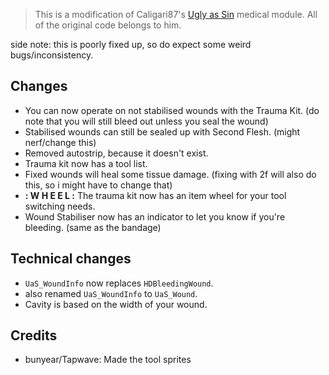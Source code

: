 > This is a modification of Caligari87's [Ugly as Sin](https://github.com/caligari87/Ugly-as-Sin) medical module. All of the original code belongs to him.

side note: this is poorly fixed up, so do expect some weird bugs/inconsistency.

## Changes
 - You can now operate on not stabilised wounds with the Trauma Kit. (do note that you will still bleed out unless you seal the wound)
 - Stabilised wounds can still be sealed up with Second Flesh. (might nerf/change this)
 - Removed autostrip, because it doesn't exist.
 - Trauma kit now has a tool list.
 - Fixed wounds will heal some tissue damage. (fixing with 2f will also do this, so i might have to change that)
 - **: W H E E L :** The trauma kit now has an item wheel for your tool switching needs.
 - Wound Stabiliser now has an indicator to let you know if you're bleeding. (same as the bandage)

## Technical changes
 - `UaS_WoundInfo` now replaces `HDBleedingWound`.
 - also renamed `UaS_WoundInfo` to `UaS_Wound`.
 - Cavity is based on the width of your wound.

## Credits
 - bunyear/Tapwave: Made the tool sprites

